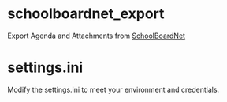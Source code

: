 # schoolboardnet_export
Export Agenda and Attachments from [SchoolBoardNet](SchoolBoardNet|http://schoolboard.net/)

# settings.ini
Modify the settings.ini to meet your environment and credentials.
